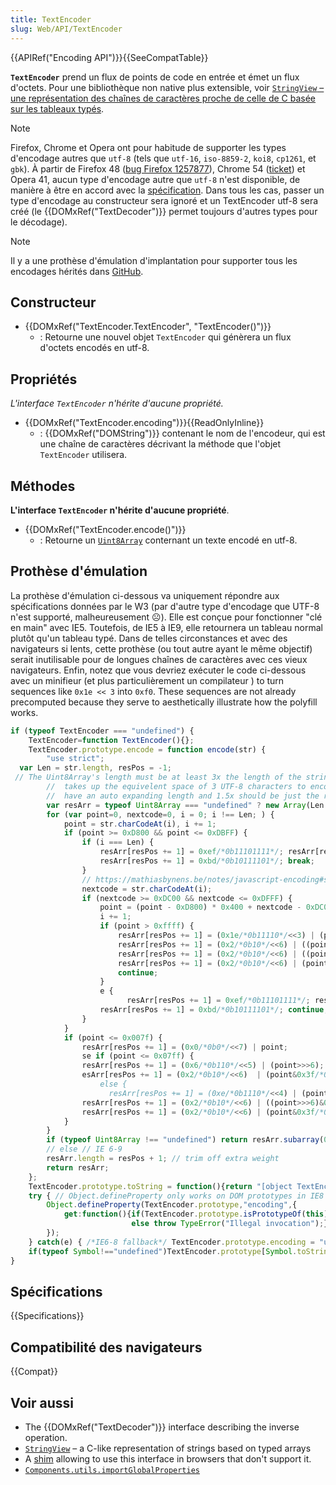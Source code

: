 ```yaml
---
title: TextEncoder
slug: Web/API/TextEncoder
---
```


{{APIRef("Encoding API")}}{{SeeCompatTable}}

**`TextEncoder`** prend un flux de points de code en entrée et émet un flux d'octets. Pour une bibliothèque non native plus extensible, voir [`StringView` – une représentation des chaînes de caractères proche de celle de C basée sur les tableaux typés](/fr/docs/Mozilla/Add-ons/Code_snippets/StringView).

> [!NOTE]
> Firefox, Chrome et Opera ont pour habitude de supporter les types d'encodage autres que `utf-8` (tels que `utf-16`, `iso-8859-2`, `koi8`, `cp1261`, et `gbk`). À partir de Firefox 48 ([bug Firefox 1257877](https://bugzil.la/1257877)), Chrome 54 ([ticket](https://www.chromestatus.com/feature/5630760492990464)) et Opera 41, aucun type d'encodage autre que `utf-8` n'est disponible, de manière à être en accord avec la [spécification](https://www.w3.org/TR/encoding/#dom-textencoder). Dans tous les cas, passer un type d'encodage au constructeur sera ignoré et un TextEncoder utf-8 sera créé (le {{DOMxRef("TextDecoder")}} permet toujours d'autres types pour le décodage).

> [!NOTE]
> Il y a une prothèse d'émulation d'implantation pour supporter tous les encodages hérités dans [GitHub](https://github.com/inexorabletash/text-encoding).

## Constructeur

- {{DOMxRef("TextEncoder.TextEncoder", "TextEncoder()")}}
  - : Retourne une nouvel objet `TextEncoder` qui génèrera un flux d'octets encodés en utf-8.

## Propriétés

_L'interface `TextEncoder` n'hérite d'aucune propriété._

- {{DOMxRef("TextEncoder.encoding")}}{{ReadOnlyInline}}
  - : {{DOMxRef("DOMString")}} contenant le nom de l'encodeur, qui est une chaîne de caractères décrivant la méthode que l'objet `TextEncoder` utilisera.

## Méthodes

**L'interface `TextEncoder` n'hérite d'aucune propriété**.

- {{DOMxRef("TextEncoder.encode()")}}
  - : Retourne un [`Uint8Array`](/fr/docs/Web/JavaScript/Reference/Global_Objects/Uint8Array) conternant un texte encodé en utf-8.

## Prothèse d'émulation

La prothèse d'émulation ci-dessous va uniquement répondre aux spécifications données par le W3 (par d'autre type d'encodage que UTF-8 n'est supporté, malheureusement ☹). Elle est conçue pour fonctionner "clé en main" avec IE5. Toutefois, de IE5 à IE9, elle retournera un tableau normal plutôt qu'un tableau typé. Dans de telles circonstances et avec des navigateurs si lents, cette prothèse (ou tout autre ayant le même objectif) serait inutilisable pour de longues chaînes de caractères avec ces vieux navigateurs. Enfin, notez que vous devriez exécuter le code ci-dessous avec un minifieur (et plus particulièrement un compilateur ) to turn sequences like `0x1e << 3` into `0xf0`. These sequences are not already precomputed because they serve to aesthetically illustrate how the polyfill works.

```js
if (typeof TextEncoder === "undefined") {
    TextEncoder=function TextEncoder(){};
    TextEncoder.prototype.encode = function encode(str) {
        "use strict";
  var Len = str.length, resPos = -1;
 // The Uint8Array's length must be at least 3x the length of the string because an invalid UTF-16
        //  takes up the equivelent space of 3 UTF-8 characters to encode it properly. However, Array's
        //  have an auto expanding length and 1.5x should be just the right balance for most uses.
        var resArr = typeof Uint8Array === "undefined" ? new Array(Len * 1.5) : new Uint8Array(Len * 3);
        for (var point=0, nextcode=0, i = 0; i !== Len; ) {
            point = str.charCodeAt(i), i += 1;
            if (point >= 0xD800 && point <= 0xDBFF) {
                if (i === Len) {
                    resArr[resPos += 1] = 0xef/*0b11101111*/; resArr[resPos += 1] = 0xbf/*0b10111111*/;
                    resArr[resPos += 1] = 0xbd/*0b10111101*/; break;
                }
                // https://mathiasbynens.be/notes/javascript-encoding#surrogate-formulae
                nextcode = str.charCodeAt(i);
                if (nextcode >= 0xDC00 && nextcode <= 0xDFFF) {
                    point = (point - 0xD800) * 0x400 + nextcode - 0xDC00 + 0x10000;
                    i += 1;
                    if (point > 0xffff) {
                        resArr[resPos += 1] = (0x1e/*0b11110*/<<3) | (point>>>18);
                        resArr[resPos += 1] = (0x2/*0b10*/<<6) | ((point>>>12)&0x3f/*0b00111111*/);
                        resArr[resPos += 1] = (0x2/*0b10*/<<6) | ((point>>>6)&0x3f/*0b00111111*/);
                        resArr[resPos += 1] = (0x2/*0b10*/<<6) | (point&0x3f/*0b00111111*/);
                        continue;
                    }
                    e {
                          resArr[resPos += 1] = 0xef/*0b11101111*/; resArr[resPos += 1] = 0xbf/*0b10111111*/;
                    resArr[resPos += 1] = 0xbd/*0b10111101*/; continue;
                }
            }
            if (point <= 0x007f) {
                resArr[resPos += 1] = (0x0/*0b0*/<<7) | point;
                se if (point <= 0x07ff) {
                resArr[resPos += 1] = (0x6/*0b110*/<<5) | (point>>>6);
                esArr[resPos += 1] = (0x2/*0b10*/<<6)  | (point&0x3f/*0
                    else {
                      resArr[resPos += 1] = (0xe/*0b1110*/<<4) | (point>>>12);
                resArr[resPos += 1] = (0x2/*0b10*/<<6) | ((point>>>6)&0x3f/*0b00111111*/);
                resArr[resPos += 1] = (0x2/*0b10*/<<6) | (point&0x3f/*0b00111111*/);
            }
        }
        if (typeof Uint8Array !== "undefined") return resArr.subarray(0, resPos + 1);
        // else // IE 6-9
        resArr.length = resPos + 1; // trim off extra weight
        return resArr;
    };
    TextEncoder.prototype.toString = function(){return "[object TextEncoder]"};
    try { // Object.defineProperty only works on DOM prototypes in IE8
        Object.defineProperty(TextEncoder.prototype,"encoding",{
            get:function(){if(TextEncoder.prototype.isPrototypeOf(this)) return"utf-8";
                           else throw TypeError("Illegal invocation");}
        });
    } catch(e) { /*IE6-8 fallback*/ TextEncoder.prototype.encoding = "utf-8"; }
    if(typeof Symbol!=="undefined")TextEncoder.prototype[Symbol.toStringTag]="TextEncoder";
}
```

## Spécifications

{{Specifications}}

## Compatibilité des navigateurs

{{Compat}}

## Voir aussi

- The {{DOMxRef("TextDecoder")}} interface describing the inverse operation.
- [`StringView`](/fr/docs/Mozilla/Add-ons/Code_snippets/StringView) – a C-like representation of strings based on typed arrays
- A [shim](https://github.com/inexorabletash/text-encoding) allowing to use this interface in browsers that don't support it.
- [`Components.utils.importGlobalProperties`](/fr/docs/Components.utils.importGlobalProperties)
